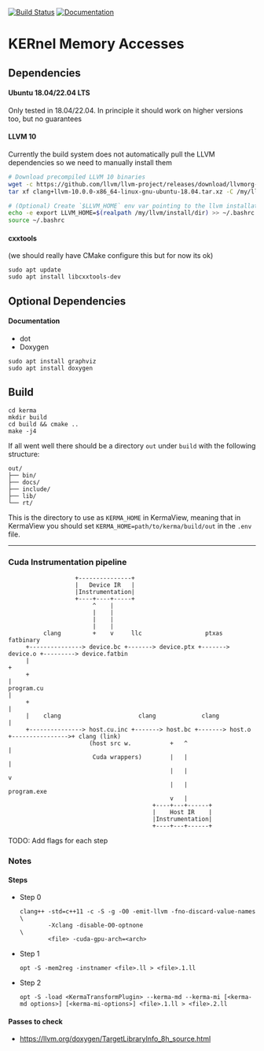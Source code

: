 [![Build Status](https://travis-ci.com/gkarlos/kerma.svg?branch=master)](https://travis-ci.com/gkarlos/kerma) [![Documentation](https://codedocs.xyz/gkarlos/kerma.svg)](https://codedocs.xyz/gkarlos/kerma/)

# KERnel Memory Accesses

## Dependencies
#### Ubuntu 18.04/22.04 LTS
Only tested in 18.04/22.04. In principle it should work on higher versions too, but no guarantees

#### LLVM 10
Currently the build system does not automatically pull the LLVM dependencies so we need to manually install them
```bash
# Download precompiled LLVM 10 binaries
wget -c https://github.com/llvm/llvm-project/releases/download/llvmorg-10.0.0/clang+llvm-10.0.0-x86_64-linux-gnu-ubuntu-18.04.tar.xz
tar xf clang+llvm-10.0.0-x86_64-linux-gnu-ubuntu-18.04.tar.xz -C /my/llvm/install/dir --strip-components=1

# (Optional) Create `$LLVM_HOME` env var pointing to the llvm installation
echo -e export LLVM_HOME=$(realpath /my/llvm/install/dir) >> ~/.bashrc 
source ~/.bashrc
```
#### cxxtools
(we should really have CMake configure this but for now its ok)
```
sudo apt update
sudo apt install libcxxtools-dev
```

## Optional Dependencies
#### Documentation
- dot
- Doxygen
```
sudo apt install graphviz
sudo apt install doxygen
```

## Build
```
cd kerma
mkdir build
cd build && cmake ..
make -j4
```
If all went well there should be a directory `out` under `build` with the following structure:
```
out/
├── bin/
├── docs/
├── include/
├── lib/
└── rt/
```
 This is the directory to use as `KERMA_HOME` in KermaView, meaning that in KermaView you should set `KERMA_HOME=path/to/kerma/build/out` in the `.env` file.

* * * 

### Cuda Instrumentation pipeline

```
                   +---------------+
                   |   Device IR   |
                   |Instrumentation|
                   +----+----+-----+
                        ^    |
                        |    |
                        |    |
                        |    |
          clang         +    v     llc                  ptxas             fatbinary
     +---------------> device.bc +-------> device.ptx +-------> device.o +---------> device.fatbin
     |                                                                                  +
     +                                                                                  |
program.cu                                                                              |
     +                                                                                  |
     |    clang                      clang             clang                            |
     +---------------> host.cu.inc +-------> host.bc +-------> host.o +---------------->+ clang (link)
                       (host src w.           +   ^                                     |
                        Cuda wrappers)        |   |                                     |
                                              |   |                                     v
                                              |   |                                  program.exe
                                              v   |
                                         +----+---+------+
                                         |    Host IR    |
                                         |Instrumentation|
                                         +----+---+------+
```

TODO: Add flags for each step

### Notes

#### Steps
- Step 0
     ```
     clang++ -std=c++11 -c -S -g -O0 -emit-llvm -fno-discard-value-names      \
             -Xclang -disable-O0-optnone                                      \
             <file> -cuda-gpu-arch=<arch>
     ```

- Step 1
     ```
     opt -S -mem2reg -instnamer <file>.ll > <file>.1.ll
     ```
- Step 2
     ```
     opt -S -load <KermaTransformPlugin> --kerma-md --kerma-mi [<kerma-md options>] [<kerma-mi-options>] <file>.1.ll > <file>.2.ll
     ```
#### Passes to check
- https://llvm.org/doxygen/TargetLibraryInfo_8h_source.html
